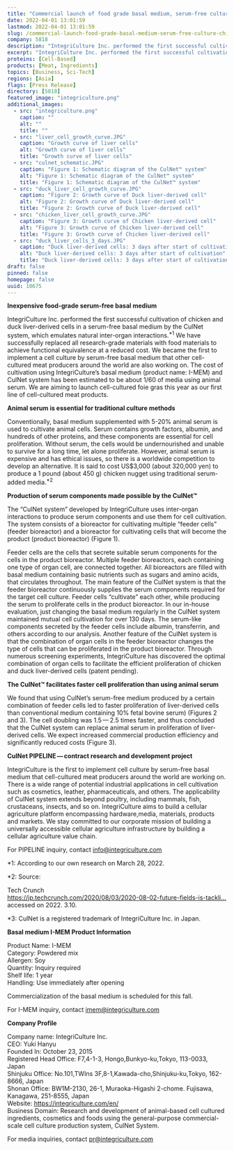 ```yaml
---
title: "Commercial launch of food grade basal medium, serum-free culture of chicken and duck liver-derived cells by CulNet"
date: 2022-04-01 13:01:59
lastmod: 2022-04-01 13:01:59
slug: /commercial-launch-food-grade-basal-medium-serum-free-culture-chicken-and-duck-liver
company: 5818
description: "IntegriCulture Inc. performed the first successful cultivation of chicken and duck liver-derived cells in a serum-free basal medium by the CulNet system, which emulates natural inter-organ interactions. The cost of cultivation using IntegriCulture’s basal medium (product name: I-MEM) and CulNet system has been estimated to be about 1/60 of media using animal serum. The company aims to launch cell-cultured foie gras this year as its first line of cell-cultured meat products."
excerpt: "IntegriCulture Inc. performed the first successful cultivation of chicken and duck liver-derived cells in a serum-free basal medium by the CulNet system, which emulates natural inter-organ interactions. The cost of cultivation using IntegriCulture’s basal medium (product name: I-MEM) and CulNet system has been estimated to be about 1/60 of media using animal serum. The company aims to launch cell-cultured foie gras this year as its first line of cell-cultured meat products."
proteins: [Cell-Based]
products: [Meat, Ingredients]
topics: [Business, Sci-Tech]
regions: [Asia]
flags: [Press Release]
directory: [5818]
featured_image: "integriculture.png"
additional_images:
  - src: "integriculture.png"
    caption: ""
    alt: ""
    title: ""
  - src: "liver_cell_growth_curve.JPG"
    caption: "Growth curve of liver cells"
    alt: "Growth curve of liver cells"
    title: "Growth curve of liver cells"
  - src: "culnet_schematic.JPG"
    caption: "Figure 1: Schematic diagram of the CulNet™ system"
    alt: "Figure 1: Schematic diagram of the CulNet™ system"
    title: "Figure 1: Schematic diagram of the CulNet™ system"
  - src: "duck_liver_cell_growth_curve.JPG"
    caption: "Figure 2: Growth curve of Duck liver-derived cell"
    alt: "Figure 2: Growth curve of Duck liver-derived cell"
    title: "Figure 2: Growth curve of Duck liver-derived cell"
  - src: "chicken_liver_cell_growth_curve.JPG"
    caption: "Figure 3: Growth curve of Chicken liver-derived cell"
    alt: "Figure 3: Growth curve of Chicken liver-derived cell"
    title: "Figure 3: Growth curve of Chicken liver-derived cell"
  - src: "duck_liver_cells_3_days.JPG"
    caption: "Duck liver-derived cells: 3 days after start of cultivation"
    alt: "Duck liver-derived cells: 3 days after start of cultivation"
    title: "Duck liver-derived cells: 3 days after start of cultivation"
draft: false
pinned: false
homepage: false
uuid: 10675
---
```

<p><strong>Inexpensive food-grade serum-free basal medium</strong></p>

<p>IntegriCulture Inc. performed the first successful cultivation of chicken and duck liver-derived cells in a serum-free basal medium by the CulNet system, which emulates natural inter-organ interactions.<sup>*1</sup> We have successfully replaced all research-grade materials with food materials to achieve functional equivalence at a reduced cost. We became the first to implement a cell culture by serum-free basal medium that other cell-cultured meat producers around the world are also working on. The cost of cultivation using IntegriCulture’s basal medium (product name: I-MEM) and CulNet system has been estimated to be about 1/60 of media using animal serum. We are aiming to launch cell-cultured foie gras this year as our first line of cell-cultured meat products.</p>

<p><strong>Animal serum is essential for traditional culture methods</strong></p>

<p>Conventionally, basal medium supplemented with 5-20% animal serum is used to cultivate animal cells. Serum contains growth factors, albumin, and hundreds of other proteins, and these components are essential for cell proliferation. Without serum, the cells would be undernourished and unable to survive for a long time, let alone proliferate. However, animal serum is expensive and has ethical issues, so there is a worldwide competition to develop an alternative. It is said to cost US$3,000 (about 320,000 yen) to produce a 1 pound (about 450 g) chicken nugget using traditional serum-added media.<sup>*2</sup></p>

<p><strong>Production of serum components made possible by the CulNet™</strong></p>

<p>The “CulNet system” developed by IntegriCulture uses inter-organ interactions to produce serum components and use them for cell cultivation. The system consists of a bioreactor for cultivating multiple “feeder cells” (feeder bioreactor) and a bioreactor for cultivating cells that will become the product (product bioreactor) (Figure 1).</p>

<p>Feeder cells are the cells that secrete suitable serum components for the cells in the product bioreactor. Multiple feeder bioreactors, each containing one type of organ cell, are connected together. All bioreactors are filled with basal medium containing basic nutrients such as sugars and amino acids, that circulates throughout. The main feature of the CulNet system is that the feeder bioreactor continuously supplies the serum components required for the target cell culture. Feeder cells “cultivate” each other, while producing the serum to proliferate cells in the product bioreactor. In our in-house evaluation, just changing the basal medium regularly in the CulNet system maintained mutual cell cultivation for over 130 days. The serum-like components secreted by the feeder cells include albumin, transferrin, and others according to our analysis. Another feature of the CulNet system is that the combination of organ cells in the feeder bioreactor changes the type of cells that can be proliferated in the product bioreactor. Through numerous screening experiments, IntegriCulture has discovered the optimal combination of organ cells to facilitate the efficient proliferation of chicken and duck liver-derived cells (patent pending).</p>

<p><strong>The CulNet™ facilitates faster cell proliferation than using animal serum</strong></p>

<p>We found that using CulNet’s serum-free medium produced by a certain combination of feeder cells led to faster proliferation of liver-derived cells than conventional medium containing 10% fetal bovine serum) (Figures 2 and 3). The cell doubling was 1.5 — 2.5 times faster, and thus concluded that the CulNet system can replace animal serum in proliferation of liver-derived cells. We expect increased commercial production efficiency and significantly reduced costs (Figure 3).</p>

<p><strong>CulNet PIPELINE — contract research and development project</strong></p>

<p>IntegriCulture is the first to implement cell culture by serum-free basal medium that cell-cultured meat producers around the world are working on. There is a wide range of potential industrial applications in cell cultivation such as cosmetics, leather, pharmaceuticals, and others. The applicability of CulNet system extends beyond poultry, including mammals, fish, crustaceans, insects, and so on. IntegriCulture aims to build a cellular agriculture platform encompassing hardware,media, materials, products and markets. We stay committed to our corporate mission of building a universally accessible cellular agriculture infrastructure by building a cellular agriculture value chain.</p>

<p>For PIPELINE inquiry, contact <a href="mailto:info@integriculture.com">info@integriculture.com</a></p>

<p>*1: According to our own research on March 28, 2022.</p>

<p>*2: Source:</p>

<p>Tech Crunch<br />
<a href="https://jp.techcrunch.com/2020/08/03/2020-08-02-future-fields-is-tackling-cultured-meats-biggest-problem/">https://jp.techcrunch.com/2020/08/03/2020-08-02-future-fields-is-tackli…</a> accessed on 2022. 3.10.</p>

<p>*3: CulNet is a registered trademark of IntegriCulture Inc. in Japan.</p>

<p><strong>Basal medium I-MEM Product Information</strong></p>

<p>Product Name: I-MEM<br />
Category: Powdered mix<br />
Allergen: Soy<br />
Quantity: Inquiry required<br />
Shelf life: 1 year<br />
Handling: Use immediately after opening</p>

<p>Commercialization of the basal medium is scheduled for this fall.</p>

<p>For I-MEM inquiry, contact <a href="mailto:imem@integriculture.com">imem@integriculture.com</a></p>

<p><strong>Company Profile</strong></p>

<p>Company name: IntegriCulture Inc.<br />
CEO: Yuki Hanyu<br />
Founded In: October 23, 2015<br />
Registered Head Office: F7,4-1-3, Hongo,Bunkyo-ku,Tokyo, 113-0033, Japan<br />
Shinjuku Office: No.101,TWIns 3F,8-1,Kawada-cho,Shinjuku-ku,Tokyo, 162-8666, Japan<br />
Shonan Office: BW1M-2130, 26-1, Muraoka-Higashi 2-chome. Fujisawa, Kanagawa, 251-8555, Japan<br />
Website: <a href="https://integriculture.com/en/">https://integriculture.com/en/</a><br />
Business Domain: Research and development of animal-based cell cultured ingredients, cosmetics and foods using the general-purpose commercial-scale cell culture production system, CulNet System.</p>

<p>For media inquiries, contact <a href="mailto:pr@integriculture.com">pr@integriculture.com</a></p>
